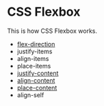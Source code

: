 # CSS Flexbox
This is how CSS Flexbox works.

* [flex-direction](flex/flex-direction.html)
* justify-items
* align-items
* place-items
* [justify-content](flex/justify-content.html)
* [align-content](flex/align-content.html)
* [place-content](flex/place-content.html)
* align-self
